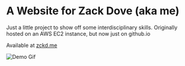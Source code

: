 # A Website for Zack Dove (aka me)

Just a little project to show off some interdisciplinary skills.
Originally hosted on an AWS EC2 instance, but now just on github.io

Available at [zckd.me](https://zckd.me)

![Demo Gif](graphics/demo.gif)
